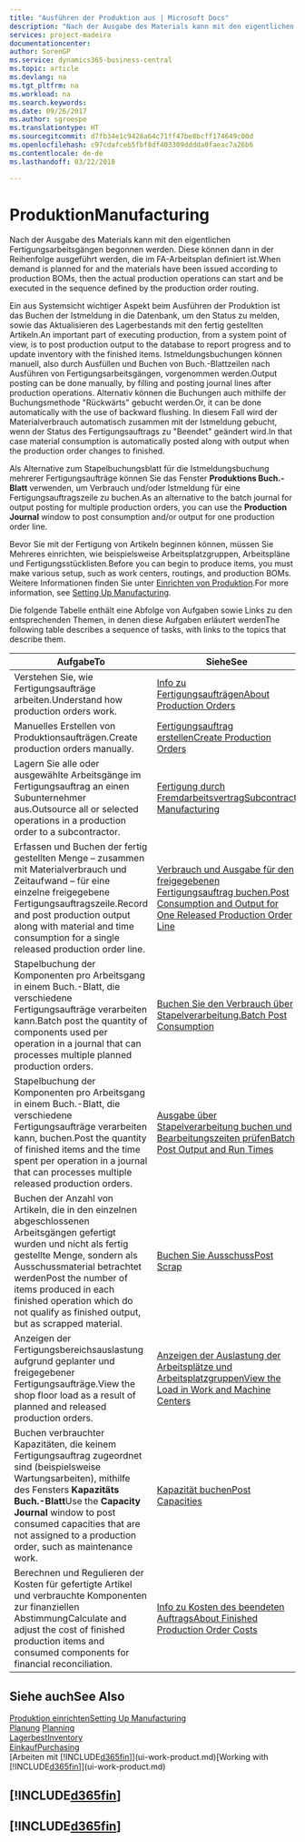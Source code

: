 ```yaml
---
title: "Ausführen der Produktion aus | Microsoft Docs"
description: "Nach der Ausgabe des Materials kann mit den eigentlichen Fertigungsarbeitsgängen begonnen werden. Diese können dann in der Reihenfolge ausgeführt werden, die im FA-Arbeitsplan definiert ist."
services: project-madeira
documentationcenter: 
author: SorenGP
ms.service: dynamics365-business-central
ms.topic: article
ms.devlang: na
ms.tgt_pltfrm: na
ms.workload: na
ms.search.keywords: 
ms.date: 09/26/2017
ms.author: sgroespe
ms.translationtype: HT
ms.sourcegitcommit: d7fb34e1c9428a64c71ff47be8bcff174649c00d
ms.openlocfilehash: c97cdafceb5fbf8df403309dddda0faeac7a26b6
ms.contentlocale: de-de
ms.lasthandoff: 03/22/2018

---
```

# <a name="manufacturing"></a><span data-ttu-id="71ac2-103">Produktion</span><span class="sxs-lookup"><span data-stu-id="71ac2-103">Manufacturing</span></span>
<span data-ttu-id="71ac2-104">Nach der Ausgabe des Materials kann mit den eigentlichen Fertigungsarbeitsgängen begonnen werden. Diese können dann in der Reihenfolge ausgeführt werden, die im FA-Arbeitsplan definiert ist.</span><span class="sxs-lookup"><span data-stu-id="71ac2-104">When demand is planned for and the materials have been issued according to production BOMs, then the actual production operations can start and be executed in the sequence defined by the production order routing.</span></span>  

<span data-ttu-id="71ac2-105">Ein aus Systemsicht wichtiger Aspekt beim Ausführen der Produktion ist das Buchen der Istmeldung in die Datenbank, um den Status zu melden, sowie das Aktualisieren des Lagerbestands mit den fertig gestellten Artikeln.</span><span class="sxs-lookup"><span data-stu-id="71ac2-105">An important part of executing production, from a system point of view, is to post production output to the database to report progress and to update inventory with the finished items.</span></span> <span data-ttu-id="71ac2-106">Istmeldungsbuchungen können manuell, also durch Ausfüllen und Buchen von Buch.-Blattzeilen nach Ausführen von Fertigungsarbeitsgängen, vorgenommen werden.</span><span class="sxs-lookup"><span data-stu-id="71ac2-106">Output posting can be done manually, by filling and posting journal lines after production operations.</span></span> <span data-ttu-id="71ac2-107">Alternativ können die Buchungen auch mithilfe der Buchungsmethode "Rückwärts" gebucht werden.</span><span class="sxs-lookup"><span data-stu-id="71ac2-107">Or, it can be done automatically with the use of backward flushing.</span></span> <span data-ttu-id="71ac2-108">In diesem Fall wird der Materialverbrauch automatisch zusammen mit der Istmeldung gebucht, wenn der Status des Fertigungsauftrags zu "Beendet" geändert wird.</span><span class="sxs-lookup"><span data-stu-id="71ac2-108">In that case material consumption is automatically posted along with output when the production order changes to finished.</span></span>  

<span data-ttu-id="71ac2-109">Als Alternative zum Stapelbuchungsblatt für die Istmeldungsbuchung mehrerer Fertigungsaufträge können Sie das Fenster **Produktions Buch.-Blatt** verwenden, um Verbrauch und/oder Istmeldung für eine Fertigungsauftragszeile zu buchen.</span><span class="sxs-lookup"><span data-stu-id="71ac2-109">As an alternative to the batch journal for output posting for multiple production orders, you can use the **Production Journal** window to post consumption and/or output for one production order line.</span></span>

<span data-ttu-id="71ac2-110">Bevor Sie mit der Fertigung von Artikeln beginnen können, müssen Sie Mehreres einrichten, wie beispielsweise Arbeitsplatzgruppen, Arbeitspläne und Fertigungsstücklisten.</span><span class="sxs-lookup"><span data-stu-id="71ac2-110">Before you can begin to produce items, you must make various setup, such as work centers, routings, and production BOMs.</span></span> <span data-ttu-id="71ac2-111">Weitere Informationen finden Sie unter [Einrichten von Produktion](production-configure-production-processes.md).</span><span class="sxs-lookup"><span data-stu-id="71ac2-111">For more information, see [Setting Up Manufacturing](production-configure-production-processes.md).</span></span>

<span data-ttu-id="71ac2-112">Die folgende Tabelle enthält eine Abfolge von Aufgaben sowie Links zu den entsprechenden Themen, in denen diese Aufgaben erläutert werden</span><span class="sxs-lookup"><span data-stu-id="71ac2-112">The following table describes a sequence of tasks, with links to the topics that describe them.</span></span>   

|<span data-ttu-id="71ac2-113">**Aufgabe**</span><span class="sxs-lookup"><span data-stu-id="71ac2-113">**To**</span></span>|<span data-ttu-id="71ac2-114">**Siehe**</span><span class="sxs-lookup"><span data-stu-id="71ac2-114">**See**</span></span>|  
|------------|-------------|  
|<span data-ttu-id="71ac2-115">Verstehen Sie, wie Fertigungsaufträge arbeiten.</span><span class="sxs-lookup"><span data-stu-id="71ac2-115">Understand how production orders work.</span></span>|[<span data-ttu-id="71ac2-116">Info zu Fertigungsaufträgen</span><span class="sxs-lookup"><span data-stu-id="71ac2-116">About Production Orders</span></span>](production-about-production-orders.md)|
|<span data-ttu-id="71ac2-117">Manuelles Erstellen von Produktionsaufträgen.</span><span class="sxs-lookup"><span data-stu-id="71ac2-117">Create production orders manually.</span></span>|[<span data-ttu-id="71ac2-118">Fertigungsauftrag erstellen</span><span class="sxs-lookup"><span data-stu-id="71ac2-118">Create Production Orders</span></span>](production-how-to-create-production-orders.md)|
|<span data-ttu-id="71ac2-119">Lagern Sie alle oder ausgewählte Arbeitsgänge im Fertigungsauftrag an einen Subunternehmer aus.</span><span class="sxs-lookup"><span data-stu-id="71ac2-119">Outsource all or selected operations in a production order to a subcontractor.</span></span>|[<span data-ttu-id="71ac2-120">Fertigung durch Fremdarbeitsvertrag</span><span class="sxs-lookup"><span data-stu-id="71ac2-120">Subcontract Manufacturing</span></span>](production-how-to-subcontract-manufacturing.md)|
|<span data-ttu-id="71ac2-121">Erfassen und Buchen der fertig gestellten Menge – zusammen mit Materialverbrauch und Zeitaufwand – für eine einzelne freigegebene Fertigungsauftragszeile.</span><span class="sxs-lookup"><span data-stu-id="71ac2-121">Record and post production output along with material and time consumption for a single released production order line.</span></span>|[<span data-ttu-id="71ac2-122">Verbrauch und Ausgabe für den freigegebenen Fertigungsauftrag buchen.</span><span class="sxs-lookup"><span data-stu-id="71ac2-122">Post Consumption and Output for One Released Production Order Line</span></span>](production-how-to-register-consumption-and-output.md)|  
|<span data-ttu-id="71ac2-123">Stapelbuchung der Komponenten pro Arbeitsgang in einem Buch.-Blatt, die verschiedene Fertigungsaufträge verarbeiten kann.</span><span class="sxs-lookup"><span data-stu-id="71ac2-123">Batch post the quantity of components used per operation in a journal that can processes multiple planned production orders.</span></span>|[<span data-ttu-id="71ac2-124">Buchen Sie den Verbrauch über Stapelverarbeitung.</span><span class="sxs-lookup"><span data-stu-id="71ac2-124">Batch Post Consumption</span></span>](production-how-to-post-consumption.md)|
|<span data-ttu-id="71ac2-125">Stapelbuchung der Komponenten pro Arbeitsgang in einem Buch.-Blatt, die verschiedene Fertigungsaufträge verarbeiten kann, buchen.</span><span class="sxs-lookup"><span data-stu-id="71ac2-125">Post the quantity of finished items and the time spent per operation in a journal that can processes multiple released production orders.</span></span>|[<span data-ttu-id="71ac2-126">Ausgabe über Stapelverarbeitung buchen und Bearbeitungszeiten prüfen</span><span class="sxs-lookup"><span data-stu-id="71ac2-126">Batch Post Output and Run Times</span></span>](production-how-to-post-output-quantity.md)|  
|<span data-ttu-id="71ac2-127">Buchen der Anzahl von Artikeln, die in den einzelnen abgeschlossenen Arbeitsgängen gefertigt wurden und nicht als fertig gestellte Menge, sondern als Ausschussmaterial betrachtet werden</span><span class="sxs-lookup"><span data-stu-id="71ac2-127">Post the number of items produced in each finished operation which do not qualify as finished output, but as scrapped material.</span></span>|[<span data-ttu-id="71ac2-128">Buchen Sie Ausschuss</span><span class="sxs-lookup"><span data-stu-id="71ac2-128">Post Scrap</span></span>](production-how-to-post-scrap.md)|
|<span data-ttu-id="71ac2-129">Anzeigen der Fertigungsbereichsauslastung aufgrund geplanter und freigegebener Fertigungsaufträge.</span><span class="sxs-lookup"><span data-stu-id="71ac2-129">View the shop floor load as a result of planned and released production orders.</span></span>|[<span data-ttu-id="71ac2-130">Anzeigen der Auslastung der Arbeitsplätze und Arbeitsplatzgruppen</span><span class="sxs-lookup"><span data-stu-id="71ac2-130">View the Load in Work and Machine Centers</span></span>](production-how-to-view-the-load-on-work-centers.md)|      
|<span data-ttu-id="71ac2-131">Buchen verbrauchter Kapazitäten, die keinem Fertigungsauftrag zugeordnet sind (beispielsweise Wartungsarbeiten), mithilfe des Fensters **Kapazitäts Buch.-Blatt**</span><span class="sxs-lookup"><span data-stu-id="71ac2-131">Use the **Capacity Journal** window to post consumed capacities that are not assigned to a production order, such as maintenance work.</span></span>|[<span data-ttu-id="71ac2-132">Kapazität buchen</span><span class="sxs-lookup"><span data-stu-id="71ac2-132">Post Capacities</span></span>](production-how-to-post-capacities.md)|  
|<span data-ttu-id="71ac2-133">Berechnen und Regulieren der Kosten für gefertigte Artikel und verbrauchte Komponenten zur finanziellen Abstimmung</span><span class="sxs-lookup"><span data-stu-id="71ac2-133">Calculate and adjust the cost of finished production items and consumed components for financial reconciliation.</span></span>|[<span data-ttu-id="71ac2-134">Info zu Kosten des beendeten Auftrags</span><span class="sxs-lookup"><span data-stu-id="71ac2-134">About Finished Production Order Costs</span></span>](finance-about-finished-production-order-costs.md)|  

## <a name="see-also"></a><span data-ttu-id="71ac2-135">Siehe auch</span><span class="sxs-lookup"><span data-stu-id="71ac2-135">See Also</span></span>  
[<span data-ttu-id="71ac2-136">Produktion einrichten</span><span class="sxs-lookup"><span data-stu-id="71ac2-136">Setting Up Manufacturing</span></span>](production-configure-production-processes.md)  
<span data-ttu-id="71ac2-137">[Planung](production-planning.md)    </span><span class="sxs-lookup"><span data-stu-id="71ac2-137">[Planning](production-planning.md)    </span></span>  
[<span data-ttu-id="71ac2-138">Lagerbest</span><span class="sxs-lookup"><span data-stu-id="71ac2-138">Inventory</span></span>](inventory-manage-inventory.md)  
[<span data-ttu-id="71ac2-139">Einkauf</span><span class="sxs-lookup"><span data-stu-id="71ac2-139">Purchasing</span></span>](purchasing-manage-purchasing.md)  
<span data-ttu-id="71ac2-140">[Arbeiten mit [!INCLUDE[d365fin](includes/d365fin_md.md)]](ui-work-product.md)</span><span class="sxs-lookup"><span data-stu-id="71ac2-140">[Working with [!INCLUDE[d365fin](includes/d365fin_md.md)]](ui-work-product.md)</span></span>

## [!INCLUDE[d365fin](includes/free_trial_md.md)]  
## [!INCLUDE[d365fin](includes/training_link_md.md)]

